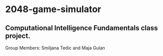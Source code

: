 # 2048-game-simulator

## Computational Intelligence Fundamentals class project.

Group Members: Smiljana Tedic and Maja Gulan
